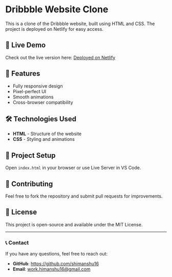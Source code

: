 # Dribbble Website Clone

This is a clone of the Dribbble website, built using HTML and CSS. The project is deployed on Netlify for easy access.

## 🚀 Live Demo
Check out the live version here: [Deployed on Netlify](https://dribblewebsiteclone.netlify.app/)

## 📌 Features
- Fully responsive design
- Pixel-perfect UI
- Smooth animations
- Cross-browser compatibility

## 🛠️ Technologies Used
- **HTML** - Structure of the website
- **CSS** - Styling and animations

## 📂 Project Setup
Open `index.html` in your browser or use Live Server in VS Code.

## 🤝 Contributing
Feel free to fork the repository and submit pull requests for improvements.

## 📜 License
This project is open-source and available under the MIT License.

---
### 📞 Contact
If you have any questions, feel free to reach out:
- **GitHub**: https://github.com/shimanshu16
- **Email**: work.himanshu16@gmail.com

